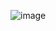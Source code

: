 ![image](https://user-images.githubusercontent.com/89276595/188750983-c716987f-39d7-441c-a298-10d3ab1ebfbf.png)
